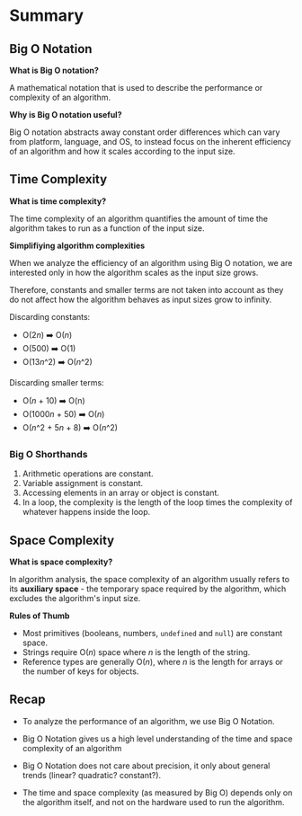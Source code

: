 # Summary

## Big O Notation

**What is Big O notation?**

A mathematical notation that is used to describe the performance or complexity of an algorithm.

**Why is Big O notation useful?**

Big O notation abstracts away constant order differences which can vary from platform, language, and OS, to instead focus on the inherent efficiency of an algorithm and how it scales according to the input size.

## Time Complexity

**What is time complexity?**

The time complexity of an algorithm quantifies the amount of time the algorithm takes to run as a function of the input size.

**Simplifiying algorithm complexities**

When we analyze the efficiency of an algorithm using Big O notation, we are interested only in how the algorithm scales as the input size grows.

Therefore, constants and smaller terms are not taken into account as they do not affect how the algorithm behaves as input sizes grow to infinity.

Discarding constants:

- O(2*n*) ➡️ O(_n_)
- O(500) ➡️ O(1)
- O(13*n*^2) ➡️ O(_n_^2)

Discarding smaller terms:

- O(_n_ + 10) ➡️ O(n)
- O(1000*n* + 50) ➡️ O(_n_)
- O(_n_^2 + 5*n* + 8) ➡️ O(_n_^2)

### Big O Shorthands

1. Arithmetic operations are constant.
2. Variable assignment is constant.
3. Accessing elements in an array or object is constant.
4. In a loop, the complexity is the length of the loop times the complexity of whatever happens inside the loop.

## Space Complexity

**What is space complexity?**

In algorithm analysis, the space complexity of an algorithm usually refers to its **auxiliary space** - the temporary space required by the algorithm, which excludes the algorithm's input size.

**Rules of Thumb**

- Most primitives (booleans, numbers, `undefined` and `null`) are constant space.
- Strings require O(_n_) space where _n_ is the length of the string.
- Reference types are generally O(_n_), where _n_ is the length for arrays or the number of keys for objects.

## Recap

- To analyze the performance of an algorithm, we use Big O Notation.

- Big O Notation gives us a high level understanding of the time and space complexity of an algorithm

- Big O Notation does not care about precision, it only about general trends (linear? quadratic? constant?).

- The time and space complexity (as measured by Big O) depends only on the algorithm itself, and not on the hardware used to run the algorithm.
